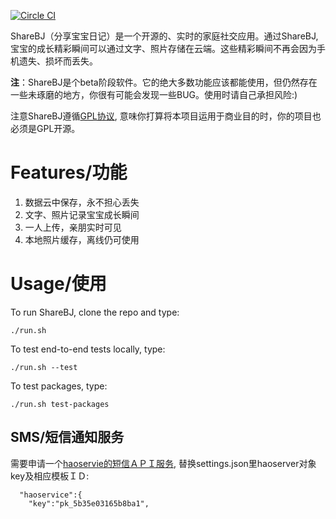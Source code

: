 [![Circle CI](https://circleci.com/gh/byrne-yan/ShareBJ/tree/devel.svg?style=shield&circle-token=bd1af33cae573bc642c2ef22388c1b341f650d9d)](https://circleci.com/gh/byrne-yan/ShareBJ/tree/devel)

ShareBJ（分享宝宝日记）是一个开源的、实时的家庭社交应用。通过ShareBJ, 宝宝的成长精彩瞬间可以通过文字、照片存储在云端。这些精彩瞬间不再会因为手机遗失、损坏而丢失。

**注**：ShareBJ是个beta阶段软件。它的绝大多数功能应该都能使用，但仍然存在一些未琢磨的地方，你很有可能会发现一些BUG。使用时请自己承担风险:)

注意ShareBJ遵循[GPL协议](https://www.gnu.org/licenses/gpl-2.0.html), 意味你打算将本项目运用于商业目的时，你的项目也必须是GPL开源。

# Features/功能


1. 数据云中保存，永不担心丢失
1. 文字、照片记录宝宝成长瞬间
1. 一人上传，亲朋实时可见
1. 本地照片缓存，离线仍可使用


# Usage/使用
To run ShareBJ, clone the repo and type:

`./run.sh`

To test end-to-end tests locally, type:

`./run.sh --test`

To test packages, type:

`./run.sh test-packages`

## SMS/短信通知服务
需要申请一个[haoservie的短信ＡＰＩ服务](http://www.haoservice.com/docs/17), 替换settings.json里haoserver对象key及相应模板ＩＤ:

```
  "haoservice":{
    "key":"pk_5b35e03165b8ba1",

```
